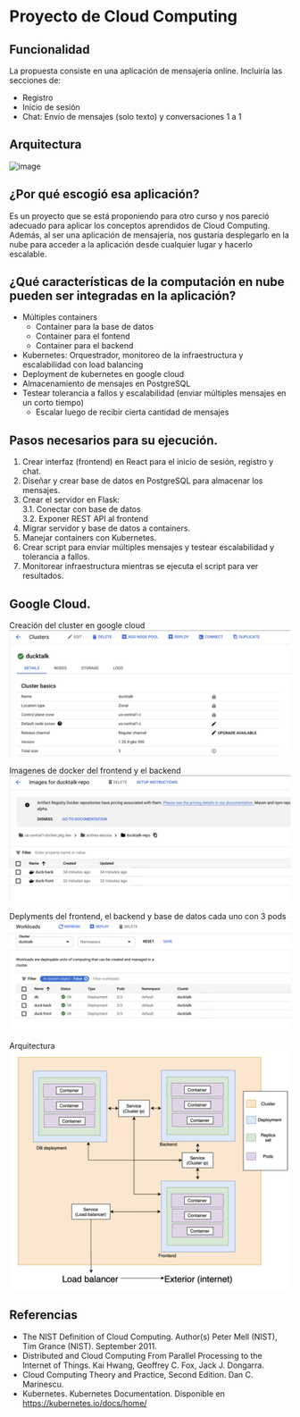 # Proyecto de Cloud Computing
## Funcionalidad
La propuesta consiste en una aplicación de mensajería online. Incluiría las secciones de:
* Registro
* Inicio de sesión
* Chat: Envío de mensajes (solo texto) y conversaciones 1 a 1

## Arquitectura
![image](https://user-images.githubusercontent.com/33611986/123567576-1901bb00-d788-11eb-8880-49774106d708.png)

## ¿Por qué  escogió  esa  aplicación?
Es un proyecto que se está proponiendo para otro curso y nos pareció adecuado para aplicar los conceptos aprendidos de Cloud Computing. Además, al ser una aplicación de mensajería, nos gustaría desplegarlo en la nube para acceder a la aplicación desde cualquier lugar y hacerlo escalable.
## ¿Qué  características  de  la  computación  en  nube pueden ser integradas en la aplicación?
* Múltiples containers
  * Container para la base de datos
  * Container para el fontend
  * Container para el backend 
* Kubernetes: Orquestrador, monitoreo de la infraestructura y escalabilidad con load balancing
* Deployment de kubernetes en google cloud
* Almacenamiento de mensajes en PostgreSQL
* Testear tolerancia a fallos y escalabilidad (enviar múltiples mensajes en un corto tiempo)
  * Escalar luego de recibir cierta cantidad de mensajes

## Pasos necesarios para su ejecución.
1. Crear interfaz (frontend) en React para el inicio de sesión, registro y chat.
2. Diseñar y crear base de datos en PostgreSQL para almacenar los mensajes.
3. Crear el servidor en Flask:<br/>
  3.1. Conectar con base de datos<br/>
  3.2. Exponer REST API al frontend<br/>
4. Migrar servidor y base de datos a containers.
5. Manejar containers con Kubernetes.
6. Crear script para enviar múltiples mensajes y testear escalabilidad y tolerancia a fallos.
7. Monitorear infraestructura mientras se ejecuta el script para ver resultados.

## Google Cloud.
Creación del cluster en google cloud
![](cluster.png)

Imagenes de docker del frontend y el backend
![](images.png)

Deplyments del frontend, el backend y base de datos cada uno con 3 pods
![](deployment.png)

Arquitectura
![](Arqui.png)

## Referencias 
* The  NIST  Definition  of  Cloud  Computing.  Author(s)  Peter  Mell  (NIST),  Tim Grance (NIST). September 2011.
* Distributed  and  Cloud  Computing  From  Parallel  Processing  to  the  Internet  of Things. Kai Hwang, Geoffrey C. Fox,  Jack J. Dongarra.
* Cloud Computing Theory and Practice, Second Edition. Dan C. Marinescu.
* Kubernetes. Kubernetes Documentation. Disponible en https://kubernetes.io/docs/home/
